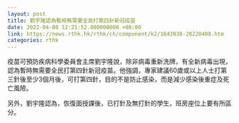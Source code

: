 ```yaml
---
layout: post
title: 劉宇隆認為暫時無需要全民打第四針新冠疫苗
date: 2022-04-08 12:21:52.000000000 +08:00
link: https://news.rthk.hk/rthk/ch/component/k2/1643038-20220408.htm
categories: rthk
---
```


疫苗可預防疾病科學委員會主席劉宇隆說，除非病毒重新洗牌，有全新病毒出現，認為暫時無需要全民打第四針新冠疫苗。他強調，專家建議60歲或以上人士打第三針後至少3個月後，可打第四針，目的不是防止感染，而是減少感染後重症及死亡風險。

另外，劉宇隆認為，恢復面授課後，已打針及無打針的學生，班房座位上要有所區分。
